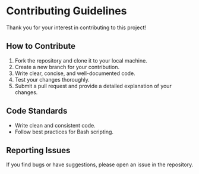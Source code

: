 # Contributing Guidelines

Thank you for your interest in contributing to this project!

## How to Contribute
1. Fork the repository and clone it to your local machine.  
2. Create a new branch for your contribution.  
3. Write clear, concise, and well-documented code.  
4. Test your changes thoroughly.  
5. Submit a pull request and provide a detailed explanation of your changes.

## Code Standards
- Write clean and consistent code.  
- Follow best practices for Bash scripting.

## Reporting Issues
If you find bugs or have suggestions, please open an issue in the repository.
